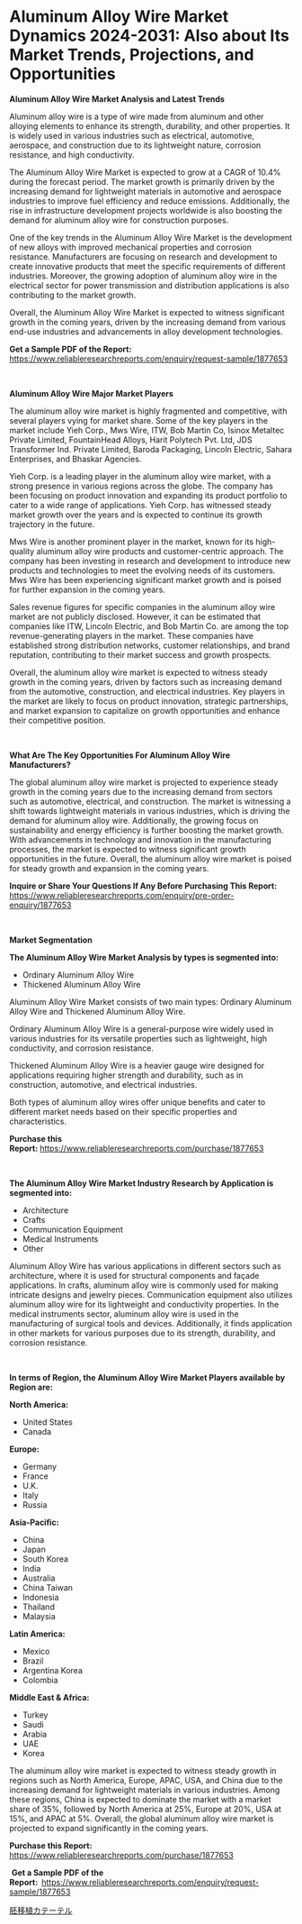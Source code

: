 <p><h1>Aluminum Alloy Wire Market Dynamics 2024-2031: Also about Its Market Trends, Projections, and Opportunities</h1></p><p><strong>Aluminum Alloy Wire Market Analysis and Latest Trends</strong></p>
<p><p>Aluminum alloy wire is a type of wire made from aluminum and other alloying elements to enhance its strength, durability, and other properties. It is widely used in various industries such as electrical, automotive, aerospace, and construction due to its lightweight nature, corrosion resistance, and high conductivity.</p><p>The Aluminum Alloy Wire Market is expected to grow at a CAGR of 10.4% during the forecast period. The market growth is primarily driven by the increasing demand for lightweight materials in automotive and aerospace industries to improve fuel efficiency and reduce emissions. Additionally, the rise in infrastructure development projects worldwide is also boosting the demand for aluminum alloy wire for construction purposes.</p><p>One of the key trends in the Aluminum Alloy Wire Market is the development of new alloys with improved mechanical properties and corrosion resistance. Manufacturers are focusing on research and development to create innovative products that meet the specific requirements of different industries. Moreover, the growing adoption of aluminum alloy wire in the electrical sector for power transmission and distribution applications is also contributing to the market growth.</p><p>Overall, the Aluminum Alloy Wire Market is expected to witness significant growth in the coming years, driven by the increasing demand from various end-use industries and advancements in alloy development technologies.</p></p>
<p><strong>Get a Sample PDF of the Report:&nbsp;</strong> <a href="https://www.reliableresearchreports.com/enquiry/request-sample/1877653">https://www.reliableresearchreports.com/enquiry/request-sample/1877653</a></p>
<p>&nbsp;</p>
<p><strong>Aluminum Alloy Wire Major Market Players</strong></p>
<p><p>The aluminum alloy wire market is highly fragmented and competitive, with several players vying for market share. Some of the key players in the market include Yieh Corp., Mws Wire, ITW, Bob Martin Co, Isinox Metaltec Private Limited, FountainHead Alloys, Harit Polytech Pvt. Ltd, JDS Transformer Ind. Private Limited, Baroda Packaging, Lincoln Electric, Sahara Enterprises, and Bhaskar Agencies.</p><p>Yieh Corp. is a leading player in the aluminum alloy wire market, with a strong presence in various regions across the globe. The company has been focusing on product innovation and expanding its product portfolio to cater to a wide range of applications. Yieh Corp. has witnessed steady market growth over the years and is expected to continue its growth trajectory in the future.</p><p>Mws Wire is another prominent player in the market, known for its high-quality aluminum alloy wire products and customer-centric approach. The company has been investing in research and development to introduce new products and technologies to meet the evolving needs of its customers. Mws Wire has been experiencing significant market growth and is poised for further expansion in the coming years.</p><p>Sales revenue figures for specific companies in the aluminum alloy wire market are not publicly disclosed. However, it can be estimated that companies like ITW, Lincoln Electric, and Bob Martin Co. are among the top revenue-generating players in the market. These companies have established strong distribution networks, customer relationships, and brand reputation, contributing to their market success and growth prospects.</p><p>Overall, the aluminum alloy wire market is expected to witness steady growth in the coming years, driven by factors such as increasing demand from the automotive, construction, and electrical industries. Key players in the market are likely to focus on product innovation, strategic partnerships, and market expansion to capitalize on growth opportunities and enhance their competitive position.</p></p>
<p>&nbsp;</p>
<p><strong>What Are The Key Opportunities For Aluminum Alloy Wire Manufacturers?</strong></p>
<p><p>The global aluminum alloy wire market is projected to experience steady growth in the coming years due to the increasing demand from sectors such as automotive, electrical, and construction. The market is witnessing a shift towards lightweight materials in various industries, which is driving the demand for aluminum alloy wire. Additionally, the growing focus on sustainability and energy efficiency is further boosting the market growth. With advancements in technology and innovation in the manufacturing processes, the market is expected to witness significant growth opportunities in the future. Overall, the aluminum alloy wire market is poised for steady growth and expansion in the coming years.</p></p>
<p><strong>Inquire or Share Your Questions If Any Before Purchasing This Report:</strong> <a href="https://www.reliableresearchreports.com/enquiry/pre-order-enquiry/1877653">https://www.reliableresearchreports.com/enquiry/pre-order-enquiry/1877653</a></p>
<p>&nbsp;</p>
<p><strong>Market Segmentation</strong></p>
<p><strong>The Aluminum Alloy Wire Market Analysis by types is segmented into:</strong></p>
<p><ul><li>Ordinary Aluminum Alloy Wire</li><li>Thickened Aluminum Alloy Wire</li></ul></p>
<p><p>Aluminum Alloy Wire Market consists of two main types: Ordinary Aluminum Alloy Wire and Thickened Aluminum Alloy Wire. </p><p>Ordinary Aluminum Alloy Wire is a general-purpose wire widely used in various industries for its versatile properties such as lightweight, high conductivity, and corrosion resistance. </p><p>Thickened Aluminum Alloy Wire is a heavier gauge wire designed for applications requiring higher strength and durability, such as in construction, automotive, and electrical industries. </p><p>Both types of aluminum alloy wires offer unique benefits and cater to different market needs based on their specific properties and characteristics.</p></p>
<p><strong>Purchase this Report:&nbsp;</strong><a href="https://www.reliableresearchreports.com/purchase/1877653">https://www.reliableresearchreports.com/purchase/1877653</a></p>
<p>&nbsp;</p>
<p><strong>The Aluminum Alloy Wire Market Industry Research by Application is segmented into:</strong></p>
<p><ul><li>Architecture</li><li>Crafts</li><li>Communication Equipment</li><li>Medical Instruments</li><li>Other</li></ul></p>
<p><p>Aluminum Alloy Wire has various applications in different sectors such as architecture, where it is used for structural components and façade applications. In crafts, aluminum alloy wire is commonly used for making intricate designs and jewelry pieces. Communication equipment also utilizes aluminum alloy wire for its lightweight and conductivity properties. In the medical instruments sector, aluminum alloy wire is used in the manufacturing of surgical tools and devices. Additionally, it finds application in other markets for various purposes due to its strength, durability, and corrosion resistance.</p></p>
<p>&nbsp;</p>
<p><strong>In terms of Region, the Aluminum Alloy Wire Market Players available by Region are:</strong></p>
<p>
    <p> <strong> North America: </strong>
        <ul>
            <li>United States</li>
            <li>Canada</li>
        </ul>
        </p> 
    <p> <strong> Europe: </strong>
        <ul>
            <li>Germany</li>
            <li>France</li>
            <li>U.K.</li>
            <li>Italy</li>
            <li>Russia</li>
        </ul>
        </p> 
    <p> <strong> Asia-Pacific: </strong>
        <ul>
            <li>China</li>
            <li>Japan</li>
            <li>South Korea</li>
            <li>India</li>
            <li>Australia</li>
            <li>China Taiwan</li>
            <li>Indonesia</li>
            <li>Thailand</li>
            <li>Malaysia</li>
        </ul>
        </p> 
    <p> <strong> Latin America: </strong>
        <ul>
            <li>Mexico</li>
            <li>Brazil</li>
            <li>Argentina Korea</li>
            <li>Colombia</li>
        </ul>
        </p> 
    <p> <strong> Middle East & Africa: </strong>
        <ul>
            <li>Turkey</li>
            <li>Saudi</li>
            <li>Arabia</li>
            <li>UAE</li>
            <li>Korea</li>
        </ul>
    </p>
    </p>
<p><p>The aluminum alloy wire market is expected to witness steady growth in regions such as North America, Europe, APAC, USA, and China due to the increasing demand for lightweight materials in various industries. Among these regions, China is expected to dominate the market with a market share of 35%, followed by North America at 25%, Europe at 20%, USA at 15%, and APAC at 5%. Overall, the global aluminum alloy wire market is projected to expand significantly in the coming years.</p></p>
<p><strong>Purchase this Report: </strong><a href="https://www.reliableresearchreports.com/purchase/1877653">https://www.reliableresearchreports.com/purchase/1877653</a></p>
<p>&nbsp;<strong>Get a Sample PDF of the Report:&nbsp;&nbsp;</strong><a href="https://www.reliableresearchreports.com/enquiry/request-sample/1877653">https://www.reliableresearchreports.com/enquiry/request-sample/1877653</a></p>
<p><strong></strong></p>
<p><p><a href="https://github.com/lababdou/Market-Research-Report-List-2/blob/main/5248521194188.md">胚移植カテーテル</a></p></p>